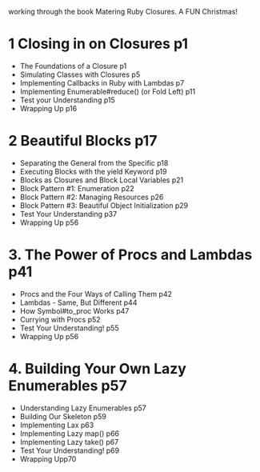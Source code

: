 
working through the book Matering Ruby Closures. A FUN Christmas!

# 1 Closing in on Closures p1
- The Foundations of a Closure p1
- Simulating Classes with Closures p5
- Implementing Callbacks in Ruby with Lambdas p7
- Implementing Enumerable#reduce() (or Fold Left) p11
- Test your Understanding p15
- Wrapping Up p16

# 2 Beautiful Blocks p17
- Separating the General from the Specific p18
- Executing Blocks with the yield Keyword p19
- Blocks as Closures and Block Local Variables p21
- Block Pattern #1: Enumeration p22
- Block Pattern #2: Managing Resources p26
- Block Pattern #3: Beautiful Object Initialization p29
- Test Your Understanding p37
- Wrapping Up p56

# 3. The Power of Procs and Lambdas p41
- Procs and the Four Ways of Calling Them p42
- Lambdas - Same, But Different p44
- How Symbol#to_proc Works p47
- Currying with Procs p52
- Test Your Understanding! p55
- Wrapping Up p56

# 4. Building Your Own Lazy Enumerables p57
- Understanding Lazy Enumerables p57
- Building Our Skeleton p59
- Implementing Lax p63
- Implementing Lazy map() p66
- Implementing Lazy take() p67
- Test Your Understanding! p69
- Wrapping Upp70

